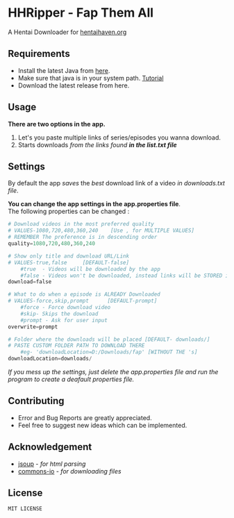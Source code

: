 # HHRipper - Fap Them All

A Hentai Downloader for [hentaihaven.org](hentaihaven.org)

## Requirements
+ Install the latest Java from [here](http://www.oracle.com/technetwork/java/javase/downloads/index.html).
+ Make sure that java is in your system path. [Tutorial](https://stackoverflow.com/questions/1672281/environment-variables-for-java-installation)
+ Download the latest release from here.

## Usage
**There are two options in the app.**
1. Let's you paste multiple links of series/episodes you wanna download.
2. Starts downloads *from the links found* **_in the list.txt file_**

## Settings
By default the app *saves* the *best* download link of a video *in downloads.txt file*.  
  
  
**You can change the app settings in the app.properties file**.  
The following properties can be changed :
```python
# Download videos in the most preferred quality
# VALUES-1080,720,480,360,240    [Use , for MULTIPLE VALUES]
# REMEMBER The preference is in descending order
quality=1080,720,480,360,240

# Show only title and download URL/Link
# VALUES-true,false 	[DEFAULT-false]
	#true  - Videos will be downloaded by the app
	#false - Videos won't be downloaded, instead links will be STORED in "downloads.txt" file
download=false

# What to do when a episode is ALREADY Downloaded
# VALUES-force,skip,prompt 		[DEFAULT-prompt]
	#force - Force download video
	#skip- Skips the download
	#prompt - Ask for user input
overwrite=prompt

# Folder where the downloads will be placed [DEFAULT- downloads/]
# PASTE CUSTOM FOLDER PATH TO DOWNLOAD THERE
	#eg- 'downloadLocation=D:/Downloads/fap' [WITHOUT THE 's]
downloadLocation=downloads/
```  
*If you mess up the settings, just delete the app.properties file and run the program to create a deafault properties file.*  

## Contributing
+ Error and Bug Reports are greatly appreciated.
+ Feel free to suggest new ideas which can be implemented.

## Acknowledgement
+ [jsoup](https://github.com/jhy/jsoup) - *for html parsing*
+ [commons-io](https://github.com/apache/commons-io) - *for downloading files*

## License
```MIT LICENSE```
